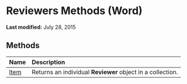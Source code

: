 
# Reviewers Methods (Word)

 **Last modified:** July 28, 2015


## Methods



|**Name**|**Description**|
|:-----|:-----|
| [Item](1753a118-e5e5-c83f-7e9e-02a6e0500b63.md)|Returns an individual  **Reviewer** object in a collection.|

